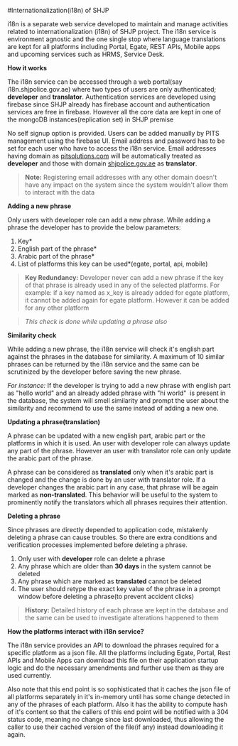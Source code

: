 #Internationalization(i18n) of SHJP



i18n is a separate web service developed to maintain and manage activities related to internationalization (i18n) of SHJP project. The i18n service is environment agnostic and the one single stop where language translations are kept for all platforms including Portal, Egate, REST APIs, Mobile apps and upcoming services such as HRMS, Service Desk.



**How it works**



The i18n service can be accessed through a web portal(say i18n.shjpolice.gov.ae) where two types of users are only authenticated; **developer** and **translator**. Authentication services are developed using firebase since SHJP already has firebase account and authentication services are free in firebase. However all the core data are kept in one of the mongoDB instances(replication set) in SHJP premise



No self signup option is provided. Users can be added manually by PITS management using the firebase UI. Email address and password has to be set for each user who have to access the i18n service. Email addresses having domain as [pitsolutions.com](https://www.pitsolutions.ch/en/) will be automatically treated as **developer** and those with domain [shjpolice.gov.ae](https://shjpolice.gov.ae/) as **translator**.



>**Note:** Registering email addresses with any other domain doesn't have any impact on the system since the system wouldn't allow them to interact with the data



**Adding a new phrase**



Only users with developer role can add a new phrase. While adding a phrase the developer has to provide the below parameters:

1. Key*
1. English part of the phrase*
1. Arabic part of the phrase*
1. List of platforms this key can be used*(egate, portal, api, mobile)

>**Key Redundancy:** Developer never can add a new phrase if the key of that phrase is already used in any of the selected platforms. For example: if a key named as x_key is already added for egate platform, it cannot be added again for egate platform. However it can be added for any other platform 


>_This check is done while updating a phrase also_





**Similarity check**



While adding a new phrase, the i18n service will check it's english part against the phrases in the database for similarity. A maximum of 10 similar phrases can be returned by the i18n service and the same can be scrutinized by the developer before saving the new phrase.



_For instance:_ If the developer is trying to add a new phrase with english part as "hello world" and an already added phrase with "hi world"  is present in the database, the system will smell similarity and prompt the user about the similarity and recommend to use the same instead of adding a new one.



**Updating a phrase(translation)**



A phrase can be updated with a new english part, arabic part or the platforms in which it is used. An user with developer role can always update any part of the phrase. However an user with translator role can only update the arabic part of the phrase.



A phrase can be considered as **translated** only when it's arabic part is changed and the change is done by an user with translator role. If a developer changes the arabic part in any case, that phrase will be again marked as **non-translated**. This behavior will be useful to the system to prominently notify the translators which all phrases requires their attention.



**Deleting a phrase**



Since phrases are directly depended to application code, mistakenly deleting a phrase can cause troubles. So there are extra conditions and verification processes implemented before deleting a phrase.



1. Only user with **developer** role can delete a phrase
1. Any phrase which are older than **30 days** in the system cannot be deleted
1. Any phrase which are marked as **translated** cannot be deleted
1. The user should retype the exact key value of the phrase in a prompt window before deleting a phrase(to prevent accident clicks)


>**History:** Detailed history of each phrase are kept in the database and the same can be used to investigate alterations happened to them



**How the platforms interact with i18n service?**



The i18n service provides an API to download the phrases required for a specific platform as a json file. All the platforms including Egate, Portal, Rest APIs and Mobile Apps can download this file on their application startup logic and do the necessary amendments and further use them as they are used currently.

Also note that this end point is so sophisticated that it caches the json file of all platforms separately in it's in-memory until has some change detected in any of the phrases of each platform. Also it has the ability to compute hash of it's content so that the callers of this end point will be notified with a 304 status code, meaning no change since last downloaded, thus allowing the caller to use their cached version of the file(if any) instead downloading it again.